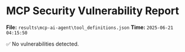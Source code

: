 # MCP Security Vulnerability Report
**File:** `results\mcp-ai-agent\tool_definitions.json`
**Time:** `2025-06-21 04:15:50`

✅ No vulnerabilities detected.